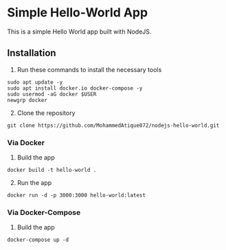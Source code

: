 # Simple Hello-World App
This is a simple Hello World app built with NodeJS.

## Installation
1. Run these commands to install the necessary tools
```
sudo apt update -y
sudo apt install docker.io docker-compose -y
sudo usermod -aG docker $USER
newgrp docker
```

2. Clone the repository
```
git clone https://github.com/MohammedAtique072/nodejs-hello-world.git
```

### Via Docker
1. Build the app
```
docker build -t hello-world .
```

2. Run the app
```
docker run -d -p 3000:3000 hello-world:latest
```

### Via Docker-Compose
1. Build the app
```
docker-compose up -d
```
